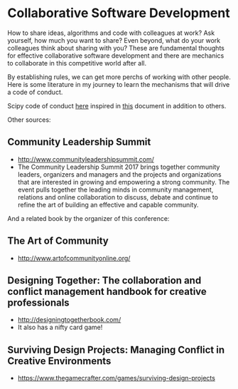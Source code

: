 # Collaborative Software Development

How to share ideas, algorithms and code with colleagues at work? Ask yourself, how much you want to share? Even beyond, what do your work colleagues think about sharing with you? These are fundamental thoughts for effective collaborative software development and there are mechanics to collaborate in this competitive world after all.

By establishing rules, we can get more perchs of working with other people. Here is some literature in my journey to learn the mechanisms that will drive a code of conduct.

Scipy code of conduct [here](https://github.com/scipy/scipy/blob/master/doc/source/dev/conduct/code_of_conduct.rst) inspired in [this](https://www.contributor-covenant.org/version/1/4/code-of-conduct) document in addition to others.

Other sources:

## Community Leadership Summit
- http://www.communityleadershipsummit.com/
- The Community Leadership Summit 2017 brings together community leaders, organizers and managers and the projects and organizations that are interested in growing and empowering a strong community. The event pulls together the leading minds in community management, relations and online collaboration to discuss, debate and continue to refine the art of building an effective and capable community.

And a related book by the organizer of this conference:

## The Art of Community
- http://www.artofcommunityonline.org/

## Designing Together: The collaboration and conflict management handbook for creative professionals
- http://designingtogetherbook.com/
- It also has a nifty card game! 

## Surviving Design Projects: Managing Conflict in Creative Environments
- https://www.thegamecrafter.com/games/surviving-design-projects
